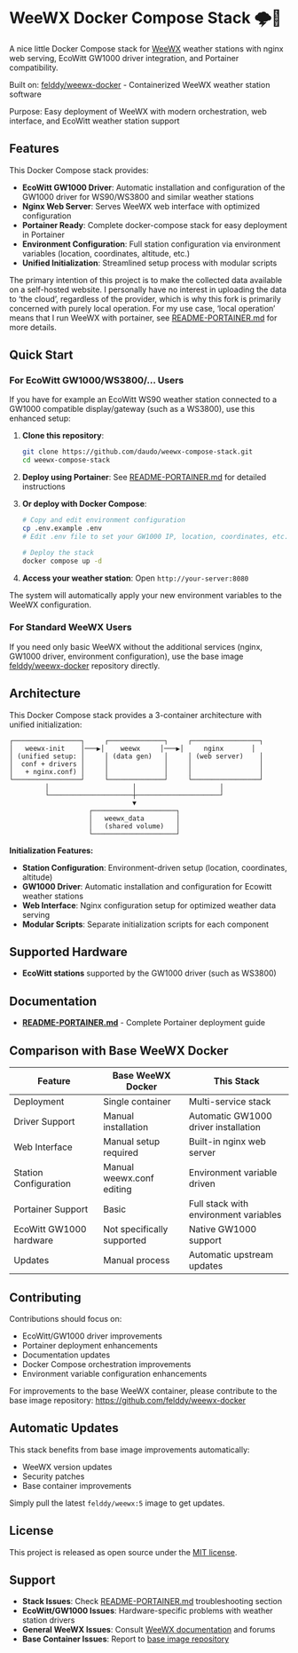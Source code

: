 # WeeWX Docker Compose Stack 🌩🐳

A nice little Docker Compose stack for [WeeWX](http://weewx.com) weather stations with nginx web serving, EcoWitt GW1000 driver integration, and Portainer compatibility.

Built on: [felddy/weewx-docker](https://github.com/felddy/weewx-docker) - Containerized WeeWX weather station software

Purpose: Easy deployment of WeeWX with modern orchestration, web interface, and EcoWitt weather station support

## Features

This Docker Compose stack provides:

- **EcoWitt GW1000 Driver**: Automatic installation and configuration of the GW1000 driver for WS90/WS3800 and similar weather stations
- **Nginx Web Server**: Serves WeeWX web interface with optimized configuration
- **Portainer Ready**: Complete docker-compose stack for easy deployment in Portainer
- **Environment Configuration**: Full station configuration via environment variables (location, coordinates, altitude, etc.)
- **Unified Initialization**: Streamlined setup process with modular scripts

The primary intention of this project is to make the collected data available on a self-hosted website. I personally have no interest in uploading the data to ‘the cloud’, regardless of the provider, which is why this fork is primarily concerned with purely local operation. For my use case, ‘local operation’ means that I run WeeWX with portainer, see [README-PORTAINER.md](README-PORTAINER.md) for more details.

## Quick Start

### For EcoWitt GW1000/WS3800/... Users

If you have for example an EcoWitt WS90 weather station connected to a GW1000 compatible display/gateway (such as a WS3800), use this enhanced setup:

1. **Clone this repository**:

   ```bash
   git clone https://github.com/daudo/weewx-compose-stack.git
   cd weewx-compose-stack
   ```

2. **Deploy using Portainer**: See [README-PORTAINER.md](README-PORTAINER.md) for detailed instructions

3. **Or deploy with Docker Compose**:

   ```bash
   # Copy and edit environment configuration
   cp .env.example .env
   # Edit .env file to set your GW1000 IP, location, coordinates, etc.
   
   # Deploy the stack
   docker compose up -d
   ```

4. **Access your weather station**: Open `http://your-server:8080`

The system will automatically apply your new environment variables to the WeeWX configuration.

### For Standard WeeWX Users

If you need only basic WeeWX without the additional services (nginx, GW1000 driver, environment configuration), use the base image [felddy/weewx-docker](https://github.com/felddy/weewx-docker) repository directly.

## Architecture

This Docker Compose stack provides a 3-container architecture with unified initialization:

```
┌─────────────────┐     ┌──────────────┐     ┌─────────────────┐
│   weewx-init    │───▶│    weewx     │───▶│     nginx       │
│ (unified setup: │     │ (data gen)   │     │ (web server)    │
│  conf + drivers │     │              │     │                 │
│   + nginx.conf) │     │              │     │                 │
└─────────────────┘     └──────────────┘     └─────────────────┘
         │                     │                     │
         └─────────────────────┼─────────────────────┘
                               ▼
                    ┌─────────────────────┐
                    │   weewx_data        │
                    │   (shared volume)   │
                    └─────────────────────┘
```

**Initialization Features:**

- **Station Configuration**: Environment-driven setup (location, coordinates, altitude)
- **GW1000 Driver**: Automatic installation and configuration for Ecowitt weather stations
- **Web Interface**: Nginx configuration setup for optimized weather data serving
- **Modular Scripts**: Separate initialization scripts for each component

## Supported Hardware

- **EcoWitt stations** supported by the GW1000 driver (such as WS3800)

## Documentation

- **[README-PORTAINER.md](README-PORTAINER.md)** - Complete Portainer deployment guide

## Comparison with Base WeeWX Docker

| Feature | Base WeeWX Docker | This Stack |
|---------|-------------------|------------|
| Deployment | Single container | Multi-service stack |
| Driver Support | Manual installation | Automatic GW1000 driver installation |
| Web Interface | Manual setup required | Built-in nginx web server |
| Station Configuration | Manual weewx.conf editing | Environment variable driven |
| Portainer Support | Basic | Full stack with environment variables |
| EcoWitt GW1000 hardware | Not specifically supported | Native GW1000 support |
| Updates | Manual process | Automatic upstream updates |

## Contributing

Contributions should focus on:

- EcoWitt/GW1000 driver improvements
- Portainer deployment enhancements  
- Documentation updates
- Docker Compose orchestration improvements
- Environment variable configuration enhancements

For improvements to the base WeeWX container, please contribute to the base image repository: <https://github.com/felddy/weewx-docker>

## Automatic Updates

This stack benefits from base image improvements automatically:

- WeeWX version updates
- Security patches
- Base container improvements

Simply pull the latest `felddy/weewx:5` image to get updates.

## License

This project is released as open source under the [MIT license](LICENSE).

## Support

- **Stack Issues**: Check [README-PORTAINER.md](README-PORTAINER.md) troubleshooting section  
- **EcoWitt/GW1000 Issues**: Hardware-specific problems with weather station drivers
- **General WeeWX Issues**: Consult [WeeWX documentation](https://weewx.com/docs/) and forums
- **Base Container Issues**: Report to [base image repository](https://github.com/felddy/weewx-docker/issues)